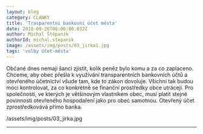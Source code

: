 ```yaml
---
layout: blog
category: CLANKY
title: 'Trasparentní bankovní účet města'
date: 2018-09-26T06:06:00.032Z
author: Michal Štěpaník
authorId: michal.stepanik
image: /assets/img/posts/03_jirka1.jpg
tags: 'volby účet-města'
---
```

Občané dnes nemají šanci zjistit, kolik peněz bylo komu a za co zaplaceno. Chceme, aby obec přešla k využívání transparentních bankovních účtů a otevřeného účetnictví všude tam, kde to zákon dovoluje. Všichni tak budou moci kontrolovat, za co konkrétně se finanční prostředky obce utrácejí. Pro společnosti, ve kterých je většinovým vlastníkem obec, musí platit stejné povinnosti otevřeného hospodaření jako pro obec samotnou. Otevřený účet zprostředkovává přímo banka. 


/assets/img/posts/03_jirka.jpg

- - -
